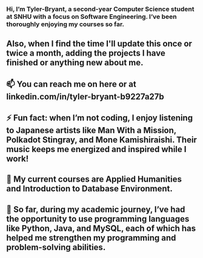 ### Hi, I’m Tyler-Bryant, a second-year Computer Science student at SNHU with a focus on Software Engineering. I’ve been thoroughly enjoying my courses so far.


## Also, when I find the time I'll update this once or twice a month, adding the projects I have finished or anything new about me.
## 📫 You can reach me on here or at linkedin.com/in/tyler-bryant-b9227a27b
## ⚡ Fun fact: when I’m not coding, I enjoy listening to Japanese artists like Man With a Mission, Polkadot Stingray, and Mone Kamishiraishi. Their music keeps me energized and inspired while I work!
## 🔭 My current courses are Applied Humanities and Introduction to Database Environment.
## 🌱 So far, during my academic journey, I’ve had the opportunity to use programming languages like Python, Java, and MySQL, each of which has helped me strengthen my programming and problem-solving abilities.


<!--
**AManiacalJester/AManiacalJester** is a ✨ _special_ ✨ repository because its `README.md` (this file) appears on your GitHub profile.

Here are some ideas to get you started:

- 🌱 I’m currently learning ...
- 👯 I’m looking to collaborate on ...
- 🤔 I’m looking for help with ...
- 💬 Ask me about ...
-->
